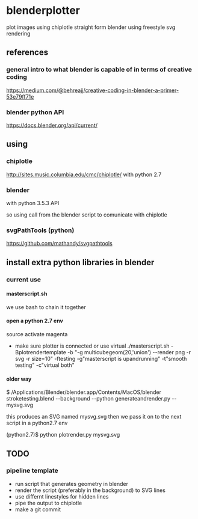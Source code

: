 # blenderplotter
plot images using chiplotle straight form blender using freestyle svg rendering

## references
### general intro to what blender is capable of in terms of creative coding
https://medium.com/@behreajj/creative-coding-in-blender-a-primer-53e79ff71e
### blender python API
https://docs.blender.org/api/current/


## using 
### chiplotle
http://sites.music.columbia.edu/cmc/chiplotle/
with python 2.7 

### blender
with python 3.5.3 API

so using call from the blender script to comunicate with chiplotle
### svgPathTools (python)
https://github.com/mathandy/svgpathtools

## install extra python libraries in blender



###  current use
#### masterscript.sh
we use bash to chain it together
#### open a python 2.7 env
source activate magenta
- make sure plotter is connected or use virtual
./masterscript.sh -Bplotrendertemplate -b "-g multicubegeom(20,'union') --render png -r svg -r size=10" -ftesting -g"masterscript is upandrunning" -t"smooth testing" -c"virtual both"


#### older way
$ /Applications/Blender/blender.app/Contents/MacOS/blender stroketesting.blend --background --python generateandrender.py -- mysvg.svg

this produces an SVG named mysvg.svg
then we pass it on to the next script in a python2.7 env

(python2.7)$ python plotrender.py mysvg.svg




## TODO
### pipeline template
* run script that generates geometry in blender
* render the script  (preferably in the background) to SVG lines
* use differnt linestyles for hidden lines
* pipe the output to chiplotle
* make a git commit

